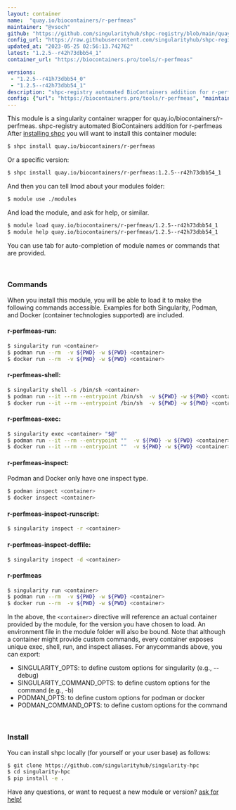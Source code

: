 ```yaml
---
layout: container
name:  "quay.io/biocontainers/r-perfmeas"
maintainer: "@vsoch"
github: "https://github.com/singularityhub/shpc-registry/blob/main/quay.io/biocontainers/r-perfmeas/container.yaml"
config_url: "https://raw.githubusercontent.com/singularityhub/shpc-registry/main/quay.io/biocontainers/r-perfmeas/container.yaml"
updated_at: "2023-05-25 02:56:13.742762"
latest: "1.2.5--r42h73dbb54_1"
container_url: "https://biocontainers.pro/tools/r-perfmeas"

versions:
 - "1.2.5--r41h73dbb54_0"
 - "1.2.5--r42h73dbb54_1"
description: "shpc-registry automated BioContainers addition for r-perfmeas"
config: {"url": "https://biocontainers.pro/tools/r-perfmeas", "maintainer": "@vsoch", "description": "shpc-registry automated BioContainers addition for r-perfmeas", "latest": {"1.2.5--r42h73dbb54_1": "sha256:459b4cd99f1173443ff77bb0548508617bf96bf3547d1c6f052b10176ad6aca7"}, "tags": {"1.2.5--r41h73dbb54_0": "sha256:9601f5a971ebdf413b8bcb2b3d8c8d06b083fe847e7e2702287ea3d31af7d922", "1.2.5--r42h73dbb54_1": "sha256:459b4cd99f1173443ff77bb0548508617bf96bf3547d1c6f052b10176ad6aca7"}, "docker": "quay.io/biocontainers/r-perfmeas"}
---
```


This module is a singularity container wrapper for quay.io/biocontainers/r-perfmeas.
shpc-registry automated BioContainers addition for r-perfmeas
After [installing shpc](#install) you will want to install this container module:


```bash
$ shpc install quay.io/biocontainers/r-perfmeas
```

Or a specific version:

```bash
$ shpc install quay.io/biocontainers/r-perfmeas:1.2.5--r42h73dbb54_1
```

And then you can tell lmod about your modules folder:

```bash
$ module use ./modules
```

And load the module, and ask for help, or similar.

```bash
$ module load quay.io/biocontainers/r-perfmeas/1.2.5--r42h73dbb54_1
$ module help quay.io/biocontainers/r-perfmeas/1.2.5--r42h73dbb54_1
```

You can use tab for auto-completion of module names or commands that are provided.

<br>

### Commands

When you install this module, you will be able to load it to make the following commands accessible.
Examples for both Singularity, Podman, and Docker (container technologies supported) are included.

#### r-perfmeas-run:

```bash
$ singularity run <container>
$ podman run --rm  -v ${PWD} -w ${PWD} <container>
$ docker run --rm  -v ${PWD} -w ${PWD} <container>
```

#### r-perfmeas-shell:

```bash
$ singularity shell -s /bin/sh <container>
$ podman run --it --rm --entrypoint /bin/sh  -v ${PWD} -w ${PWD} <container>
$ docker run --it --rm --entrypoint /bin/sh  -v ${PWD} -w ${PWD} <container>
```

#### r-perfmeas-exec:

```bash
$ singularity exec <container> "$@"
$ podman run --it --rm --entrypoint ""  -v ${PWD} -w ${PWD} <container> "$@"
$ docker run --it --rm --entrypoint ""  -v ${PWD} -w ${PWD} <container> "$@"
```

#### r-perfmeas-inspect:

Podman and Docker only have one inspect type.

```bash
$ podman inspect <container>
$ docker inspect <container>
```

#### r-perfmeas-inspect-runscript:

```bash
$ singularity inspect -r <container>
```

#### r-perfmeas-inspect-deffile:

```bash
$ singularity inspect -d <container>
```



#### r-perfmeas

```bash
$ singularity run <container>
$ podman run --rm  -v ${PWD} -w ${PWD} <container>
$ docker run --rm  -v ${PWD} -w ${PWD} <container>
```


In the above, the `<container>` directive will reference an actual container provided
by the module, for the version you have chosen to load. An environment file in the
module folder will also be bound. Note that although a container
might provide custom commands, every container exposes unique exec, shell, run, and
inspect aliases. For anycommands above, you can export:

 - SINGULARITY_OPTS: to define custom options for singularity (e.g., --debug)
 - SINGULARITY_COMMAND_OPTS: to define custom options for the command (e.g., -b)
 - PODMAN_OPTS: to define custom options for podman or docker
 - PODMAN_COMMAND_OPTS: to define custom options for the command

<br>

### Install

You can install shpc locally (for yourself or your user base) as follows:

```bash
$ git clone https://github.com/singularityhub/singularity-hpc
$ cd singularity-hpc
$ pip install -e .
```

Have any questions, or want to request a new module or version? [ask for help!](https://github.com/singularityhub/singularity-hpc/issues)